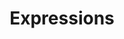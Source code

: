 ---
title: Expressions
position: 1.3
description: Expression property mapping
content_markdown: |-
  Peltas expressions can be seen as virtual properties. Where an expression property always references a mapped property and provides a facility to change the format or convert the data value. The property has to be prefixed with prop: in oprder to be considered as an expression and it has to reference a preivously configured property.
left_code_blocks:
  - code_block: |-
      peltas.documentcreated.mapper.property.createdFormatted.data=prop:created
      peltas.documentcreated.mapper.property.createdFormatted.format=yyyyMMdd
      peltas.documentcreated.mapper.property.createdFormatted.type=java.lang.String
    title: Expression configuration
    language: bash
right_code_blocks:
---